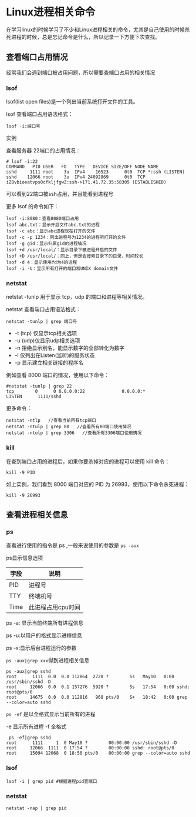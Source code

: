 # Linux进程相关命令

在学习linux的时候学习了不少和Linux进程相关的命令，尤其是自己使用的时候杀死进程的时候，总是忘记命令是什么，所以记录一下方便下次查找。



## 查看端口占用情况

经常我们会遇到端口被占用问题，所以需要查端口占用的相关情况

### lsof

lsof(list open files)是一个列出当前系统打开文件的工具。

lsof 查看端口占用语法格式：

```shell
lsof -i:端口号
```

实例

查看服务器 22端口的占用情况：

```
# lsof -i:22
COMMAND   PID USER   FD   TYPE   DEVICE SIZE/OFF NODE NAME
sshd     1111 root    3u  IPv4    16523      0t0  TCP *:ssh (LISTEN)
sshd    12066 root    3u  IPv4 24092869      0t0  TCP iZ8vbioeatvps0cfkljfgwZ:ssh->171.41.72.35:58305 (ESTABLISHED)

```

可以看到22端口被ssh占用，并且能看到进程号

更多 lsof 的命令如下：

```
lsof -i:8080：查看8080端口占用
lsof abc.txt：显示开启文件abc.txt的进程
lsof -c abc：显示abc进程现在打开的文件
lsof -c -p 1234：列出进程号为1234的进程所打开的文件
lsof -g gid：显示归属gid的进程情况
lsof +d /usr/local/：显示目录下被进程开启的文件
lsof +D /usr/local/：同上，但是会搜索目录下的目录，时间较长
lsof -d 4：显示使用fd为4的进程
lsof -i -U：显示所有打开的端口和UNIX domain文件
```

### netstat

netstat -tunlp 用于显示 tcp，udp 的端口和进程等相关情况。

netstat 查看端口占用语法格式：

```
netstat -tunlp | grep 端口号
```

- -t (tcp) 仅显示tcp相关选项
- -u (udp)仅显示udp相关选项
- -n 拒绝显示别名，能显示数字的全部转化为数字
- -l 仅列出在Listen(监听)的服务状态
- -p 显示建立相关链接的程序名

例如查看 8000 端口的情况，使用以下命令：

```
#netstat -tunlp | grep 22
tcp        0      0 0.0.0.0:22              0.0.0.0:*               LISTEN      1111/sshd
```

更多命令：

```
netstat -ntlp   //查看当前所有tcp端口
netstat -ntulp | grep 80   //查看所有80端口使用情况
netstat -ntulp | grep 3306   //查看所有3306端口使用情况
```

### kill

在查到端口占用的进程后，如果你要杀掉对应的进程可以使用 kill 命令：

```
kill -9 PID
```

如上实例，我们看到 8000 端口对应的 PID 为 26993，使用以下命令杀死进程：

```
kill -9 26993
```

## 查看进程相关信息

### ps

查看进行使用的指令是  ps ,一般来说使用的参数是 `ps -aux`

ps显示信息选项

| 字段 | 说明              |
| ---- | ----------------- |
| PID  | 进程号            |
| TTY  | 终端机号          |
| Time | 此进程占用cpu时间 |

ps -a: 显示当前终端所有进程信息

ps -u:以用户的格式显示进程信息

ps -x:显示后台进程运行的参数

`ps -aux|grep xxx`得到进程相关信息

```
ps -aux|grep sshd
root      1111  0.0  0.0 112864  2728 ?        Ss   May10   0:00 /usr/sbin/sshd -D
root     12066  0.0  0.1 157276  5920 ?        Ss   17:54   0:00 sshd: root@pts/0
root     14675  0.0  0.0 112816   968 pts/0    S+   18:42   0:00 grep --color=auto sshd
```

`ps -ef` 是以全格式显示当前所有的进程

-e 显示所有进程 -f 全格式

```
 ps -ef|grep sshd
root      1111     1  0 May10 ?        00:00:00 /usr/sbin/sshd -D
root     12066  1111  0 17:54 ?        00:00:00 sshd: root@pts/0
root     15094 12068  0 18:50 pts/0    00:00:00 grep --color=auto sshd

```

### lsof

```
lsof -i | grep pid #根据进程pid查端口
```

 ### netstat

```
netstat -nap | grep pid
```

